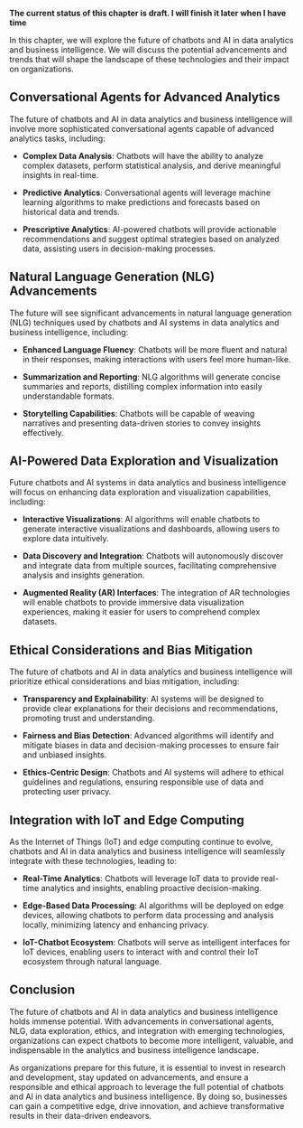 **The current status of this chapter is draft. I will finish it later when I have time**

In this chapter, we will explore the future of chatbots and AI in data analytics and business intelligence. We will discuss the potential advancements and trends that will shape the landscape of these technologies and their impact on organizations.

Conversational Agents for Advanced Analytics
--------------------------------------------

The future of chatbots and AI in data analytics and business intelligence will involve more sophisticated conversational agents capable of advanced analytics tasks, including:

* **Complex Data Analysis**: Chatbots will have the ability to analyze complex datasets, perform statistical analysis, and derive meaningful insights in real-time.

* **Predictive Analytics**: Conversational agents will leverage machine learning algorithms to make predictions and forecasts based on historical data and trends.

* **Prescriptive Analytics**: AI-powered chatbots will provide actionable recommendations and suggest optimal strategies based on analyzed data, assisting users in decision-making processes.

Natural Language Generation (NLG) Advancements
----------------------------------------------

The future will see significant advancements in natural language generation (NLG) techniques used by chatbots and AI systems in data analytics and business intelligence, including:

* **Enhanced Language Fluency**: Chatbots will be more fluent and natural in their responses, making interactions with users feel more human-like.

* **Summarization and Reporting**: NLG algorithms will generate concise summaries and reports, distilling complex information into easily understandable formats.

* **Storytelling Capabilities**: Chatbots will be capable of weaving narratives and presenting data-driven stories to convey insights effectively.

AI-Powered Data Exploration and Visualization
---------------------------------------------

Future chatbots and AI systems in data analytics and business intelligence will focus on enhancing data exploration and visualization capabilities, including:

* **Interactive Visualizations**: AI algorithms will enable chatbots to generate interactive visualizations and dashboards, allowing users to explore data intuitively.

* **Data Discovery and Integration**: Chatbots will autonomously discover and integrate data from multiple sources, facilitating comprehensive analysis and insights generation.

* **Augmented Reality (AR) Interfaces**: The integration of AR technologies will enable chatbots to provide immersive data visualization experiences, making it easier for users to comprehend complex datasets.

Ethical Considerations and Bias Mitigation
------------------------------------------

The future of chatbots and AI in data analytics and business intelligence will prioritize ethical considerations and bias mitigation, including:

* **Transparency and Explainability**: AI systems will be designed to provide clear explanations for their decisions and recommendations, promoting trust and understanding.

* **Fairness and Bias Detection**: Advanced algorithms will identify and mitigate biases in data and decision-making processes to ensure fair and unbiased insights.

* **Ethics-Centric Design**: Chatbots and AI systems will adhere to ethical guidelines and regulations, ensuring responsible use of data and protecting user privacy.

Integration with IoT and Edge Computing
---------------------------------------

As the Internet of Things (IoT) and edge computing continue to evolve, chatbots and AI in data analytics and business intelligence will seamlessly integrate with these technologies, leading to:

* **Real-Time Analytics**: Chatbots will leverage IoT data to provide real-time analytics and insights, enabling proactive decision-making.

* **Edge-Based Data Processing**: AI algorithms will be deployed on edge devices, allowing chatbots to perform data processing and analysis locally, minimizing latency and enhancing privacy.

* **IoT-Chatbot Ecosystem**: Chatbots will serve as intelligent interfaces for IoT devices, enabling users to interact with and control their IoT ecosystem through natural language.

Conclusion
----------

The future of chatbots and AI in data analytics and business intelligence holds immense potential. With advancements in conversational agents, NLG, data exploration, ethics, and integration with emerging technologies, organizations can expect chatbots to become more intelligent, valuable, and indispensable in the analytics and business intelligence landscape.

As organizations prepare for this future, it is essential to invest in research and development, stay updated on advancements, and ensure a responsible and ethical approach to leverage the full potential of chatbots and AI in data analytics and business intelligence. By doing so, businesses can gain a competitive edge, drive innovation, and achieve transformative results in their data-driven endeavors.
